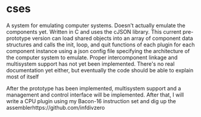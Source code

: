 # cses
A system for emulating computer systems. Doesn't actually emulate the components yet. Written in C and uses the cJSON library. This current pre-prototype version can load shared objects into an array of component data structures and calls the init, loop, and quit functions of each plugin for each component instance using a json config file specifying the architecture of the computer system to emulate. Proper intercomponent linkage and multisystem support has not yet been implemented. There's no real documentation yet either, but eventually the code should be able to explain most of itself

After the prototype has been implemented, multisystem support and a management and control interface will be implemented. After that, I will write a CPU plugin using my Bacon-16 instruction set and dig up the assemblerhttps://github.com/infdivzero 
